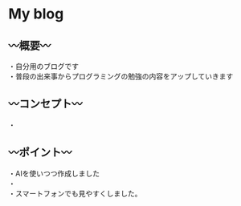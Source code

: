 # My blog


## 〰︎概要〰︎<br>
・自分用のブログです<br>
・普段の出来事からプログラミングの勉強の内容をアップしていきます<br>



## 〰︎コンセプト〰︎<br>
・<br>



## 〰︎ポイント〰︎<br>
・AIを使いつつ作成しました<br>
・<br>
・スマートフォンでも見やすくしました。
